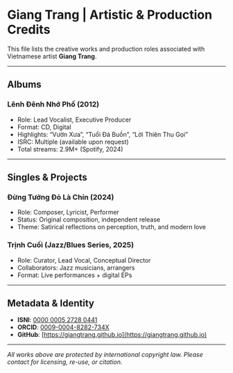 # Giang Trang | Artistic & Production Credits

This file lists the creative works and production roles associated with Vietnamese artist **Giang Trang**.

---

## Albums

### **Lênh Đênh Nhớ Phố** (2012)
- Role: Lead Vocalist, Executive Producer
- Format: CD, Digital
- Highlights: “Vườn Xưa”, “Tuổi Đá Buồn”, “Lời Thiên Thu Gọi”
- ISRC: Multiple (available upon request)
- Total streams: 2.9M+ (Spotify, 2024)

---

## Singles & Projects

### **Đừng Tưởng Đỏ Là Chín** (2024)
- Role: Composer, Lyricist, Performer
- Status: Original composition, independent release
- Theme: Satirical reflections on perception, truth, and modern love

### **Trịnh Cuối** (Jazz/Blues Series, 2025)
- Role: Curator, Lead Vocal, Conceptual Director
- Collaborators: Jazz musicians, arrangers
- Format: Live performances + digital EPs


---

## Metadata & Identity

- **ISNI**: [0000 0005 2728 0441](https://isni.org/isni/0000000527280441)  
- **ORCID**: [0009-0004-8282-734X](https://orcid.org/0009-0004-8282-734X)  
- **GitHub**: [https://giangtrang.github.io](https://giangtrang.github.io)

---

*All works above are protected by international copyright law. Please contact for licensing, re-use, or citation.*
